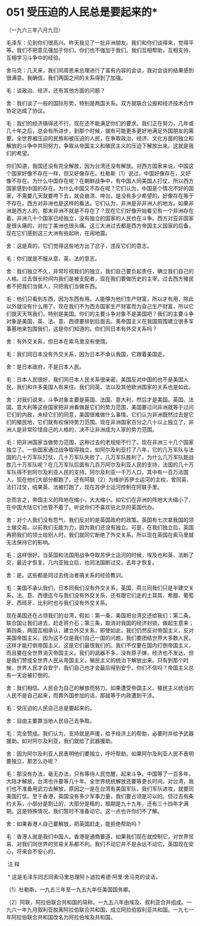 # 051 受压迫的人民总是要起来的*

（一九六三年八月九日）

毛泽东：见到你们很高兴。昨天我见了一批非洲朋友。我们和你们谈得来，觉得平等。我们不把意见强加于你们，你们也不强加于我们。我们互相帮助，互相支持，互相学习斗争中的经验。

舍马克：几天来，我们同周恩来总理进行了富有内容的会谈，我对会谈的结果感到很满意。我确信，我们两国之间的关系得到了加强。

毛：谈政治、经济，还有其他方面的问题？

舍：我们谈了一般的国际形势，特别是两国关系。双方就联合公报和经济技术合作协定达成了协议。

毛：我们的经济搞得还不行，现在还不能满足你们的要求。我们正在努力，几年或几十年之后，总会有所进步，到那个时候，就有可能更多更好地满足外国朋友的需要。全世界被压迫的民族和被压迫的人民，在争取政治、经济、文化方面的独立和解放的斗争中共同努力，争取从帝国主义和殖民主义的压迫下解放出来。这就是我们的希望。

你们知道，我国还没有完全解放，因为台湾还没有解放。对西方国家来说，中国这个国家好像不存在一样，但又好像存在。杜勒斯〔1〕说过，中国好像存在，又好像不存在。为什么中国存在呢？在朝鲜战争中，有中国人同美国人打仗，所以西方国家感到中国的存在。为什么中国又不存在呢？它们认为，中国是个情况不好的国家，不需要几天就要垮下去，就会崩溃、垮台，是没有多少希望的，好像存在等于不存在。西方对非洲也是这样的看法。它们认为，非洲是非非洲人的地方。如果非洲是西方人的，那末非洲不就是不存在了？现在它们好像开始看见有一个非洲存在着。非洲几十个国家已经独立，没有独立的国家的人民也在斗争。西方对亚非国家是很头痛的，对拉丁美洲也很头痛。这三大洲过去都是西方帝国主义国家的后备，现在它们感到这三大洲有些起哄，在闹地震。

舍：这是真的，它们觉得这些地方出了岔子，违反它们的意志。

毛：你们就是不服从意、英、法的意志。

舍：我们独立不久，非常珍视我们的独立，我们自己要负起责任，确立我们自己的人格。过去很长时间内我们是被支配者，现在我们要做历史的主宰。过去西方殖民者不把我们当做人，只把我们当做东西。

毛：他们只看到东西，因为东西有用。人能够为他们生产财富，所以才有用，除此以外就没有什么用了。现在我们不为西方国家生产财富而为自己生产财富，所以它们就天天骂我们，特别是美国。你们的主要斗争对象不是美国吧？我们的主要斗争对象是美国，英、法、意、西德要排到后面去。美帝国主义在我国周围建立很多军事基地来包围我们，这是你们知道的。你们同日本有外交关系吗？

舍：有外交关系，但日本在索马里没有使馆。

毛：我们同日本没有外交关系，因为日本不承认我国，它跟着美国走。

舍：是日本政府，不是日本人民。

毛：日本人民很好，我们同日本人民关系很亲密。美国反对中国的也不是美国人民，我们和许多美国人有来往。我们同英、法以及其他欧洲国家的关系也是如此。

舍：对我们说来，斗争对象主要是英国、法国、意大利，然后才是美国。英国、法国、意大利等这些国家把非洲看做是它们的势力范围，美国要过问非洲就等于过问它们的内政，未经它们的同意，美国很难做什么事情。它们认为非洲既然过去是它们的殖民地，它们就有权保持势力范围。现在非洲国家百分之八十以上独立了，非洲人是非常珍惜自己的人格的，决不让非洲成为人家的势力范围。

毛：把非洲国家当做势力范围，这种过去的老规矩不行了。现在非洲三十几个国家独立了。一些国家通过战争取得独立，如阿尔及利亚打了八年，它的几万军队与法国的几十万军队打仗，几十万军队失败了，几万军队胜利了。为什么几万军队能战胜几十万军队呢？在几万军队后面有几百万阿尔及利亚人民的支持，法国的几十万军队得不到阿尔及利亚人民的支持。阿尔及利亚一千万人口，其中有一百万法国人，现在他们大部分都跑了。还有阿联〔2〕为维护苏伊士运河的主权，曾同英、法打过仗，结果英、法被打跑了，现在苏伊士运河控制在阿联手里。

总而言之，帝国主义的阵地在缩小，大大缩小。如它们在非洲的阵地大大缩小了，在中国大陆它们也管不着了。听说你们不喜欢驻北京的英国代办。

舍：对个人我们没有怨气，我们反对的是英国政府的政策。英国有七次拿我国的领土做交易。以前我们无能为力，因为我们还没有独立。可是，在我们独立后，英国再把我们的领土给别人时，我们就同它断绝了外交关系。所以现在英国在索马里就无法保持它的影响。

毛：这样很好。当英国和法国用战争夺取苏伊士运河的时候，埃及也和英、法断了交，最近才恢复。几内亚独立后，也同法国断过交，去年才恢复。

舍：是。这些都是同过去统治者搞关系的经验教训。

毛：美国不承认我们，日本同我们没有外交关系，英国、荷兰同我们只是半建交关系，法、意、西德迄今与我们没有外交关系，还有跟它们走的土耳其、希腊、葡萄牙、西班牙、比利时也与我们没有外交关系。

现在美国还在占领我们的台湾，假如：第一条，美国把台湾交还给我们；第二条，联合国让我们进去，赶走蒋介石；第三条，取消对我国的经济封锁，做起生意来；第四条，两国互相承认，建立外交关系，即使如此，我们仍然反对帝国主义，反对美国帝国主义。因为这不仅是我们自己一国的问题，我们要团结世界大多数人民，这样才能打倒帝国主义。这是它们最恨我们的。我们不仅要在国内打倒帝国主义，而且要在全世界消灭帝国主义。我们的武器不多，没有原子弹，经济也不发达，但是我们赞成全世界人民从帝国主义、殖民主义的统治下解放出来。只有到那个时候，世界人民才会安宁，我们自己也才会最后得到安宁。你们不信吗？帝国主义总有一天会被打倒的。

舍：我们相信。人民会为自己的解放而努力。如果遭受帝国主义、殖民主义统治的人民不是自己起来，而靠外国参加的话，那就等于内政遭到干涉。

毛：受压迫的人民自己总是要起来的。

舍：自由主要靠当地人民自己去争取。

毛：完全赞成。我们认为，支持就是声援，给予经济上的帮助，必要时并给予武器援助。如对阿尔及利亚，我们就给了武器援助。

舍：因为阿尔及利亚人民表明他们要独立，呼吁帮助。如果阿尔及利亚人民不表明要独立，那怎么办呢？

毛：那没有办法，毫无办法，只有等待人民觉醒，起来斗争。中国等了一百多年，大陆才解放，台湾也许要等几十年。全世界统统解放还要等更长时间。对台湾，我们也不准备用武力去解放，原因之一是在台湾有美国军队，我们军队进攻，就要同美国打仗。至于香港，英国没有多少军事力量，我们要占领是可以的。但过去有条约关系，小部分是割让的，大部分是租的，租期是九十九年，还有三十四年才满期。这是特殊情况，我们暂时不准备动它。这一点也许你们不了解。

舍：如果香港人自己要解放，把英国赶走，能拒绝帮助吗？

毛：香港人就是我们中国人。香港是通商要道，如果我们现在就控制它，对世界贸易、对我们同世界的贸易关系都不利。我们不动它并不是永远不动它，英国现在安心，将来会不安心的。

 注 释

 * 这是毛泽东同志同索马里总理阿卜迪拉希德·阿里·舍马克的谈话。

〔1〕杜勒斯，一九五三年至一九五九年任美国国务卿。

〔2〕阿联，阿拉伯联合共和国的简称。一九五八年由埃及、叙利亚合并组成。一九六一年九月叙利亚脱离阿拉伯联合共和国，成立阿拉伯叙利亚共和国。一九七一年阿拉伯联合共和国改名为阿拉伯埃及共和国。